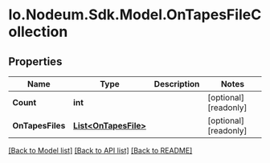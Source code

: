 # Io.Nodeum.Sdk.Model.OnTapesFileCollection
## Properties

Name | Type | Description | Notes
------------ | ------------- | ------------- | -------------
**Count** | **int** |  | [optional] [readonly] 
**OnTapesFiles** | [**List&lt;OnTapesFile&gt;**](OnTapesFile.md) |  | [optional] [readonly] 

[[Back to Model list]](../README.md#documentation-for-models) [[Back to API list]](../README.md#documentation-for-api-endpoints) [[Back to README]](../README.md)

